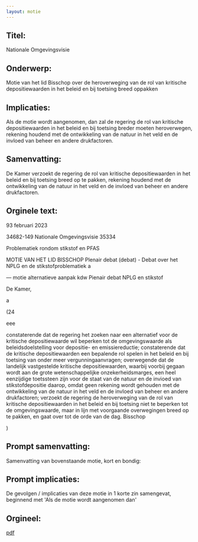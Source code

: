 ```yaml
---
layout: motie
---
```

## Titel:
Nationale Omgevingsvisie
## Onderwerp:
Motie van het lid Bisschop over de heroverweging van de rol van kritische depositiewaarden in het beleid en bij toetsing breed oppakken 
## Implicaties:

Als de motie wordt aangenomen, dan zal de regering de rol van kritische depositiewaarden in het beleid en bij toetsing breder moeten heroverwegen, rekening houdend met de ontwikkeling van de natuur in het veld en de invloed van beheer en andere drukfactoren.
## Samenvatting:

De Kamer verzoekt de regering de rol van kritische depositiewaarden in het beleid en bij toetsing breed op te pakken, rekening houdend met de ontwikkeling van de natuur in het veld en de invloed van beheer en andere drukfactoren.
## Orginele text:


93 februari 2023

34682-149
Nationale Omgevingsvisie
35334

Problematiek rondom stikstof en PFAS

MOTIE VAN HET LID BISSCHOP
Plenair debat (debat) - Debat over het NPLG en de stikstofproblematiek
a

— motie alternatieve aanpak kdw
Pienair debat NPLG en stikstof

De Kamer,

a

(24

>

eee

constaterende dat de regering het zoeken naar een alternatief voor de kritische
depositiewaarde wil beperken tot de omgevingswaarde als beleidsdoelstelling voor
depositie- en emissiereductie;
constaterende dat de kritische depositiewaarden een bepalende rol spelen in het beleid en
bij toetsing van onder meer vergunningaanvragen;
overwegende dat de landelijk vastgestelde kritische depositiewaarden, waarbij voorbij
gegaan wordt aan de grote wetenschappelijke onzekerheidsmarges, een heel eenzijdige
toetssteen zijn voor de staat van de natuur en de invioed van stikstofdepositie daarop,
omdat geen rekening wordt gehouden met de ontwikkeling van de natuur in het veld en de
invloed van beheer en andere drukfactoren;
verzoekt de regering de heroverweging van de rol van kritische depositiewaarden in het
beleid en bij toetsing niet te beperken tot de omgevingswaarde, maar in lijn met voorgaande
overwegingen breed op te pakken,
en gaat over tot de orde van de dag.
Bisschop

\)


## Prompt samenvatting:
Samenvatting van bovenstaande motie, kort en bondig:


## Prompt implicaties:
De gevolgen / implicaties van deze motie in 1 korte zin samengevat, beginnend met 'Als de motie wordt aangenomen dan' 

## Orgineel:
[pdf](https://gegevensmagazijn.tweedekamer.nl/OData/v4/2.0/Document(d42a0c16-7597-42b2-a7f0-e8434624a2eb)/resource)
